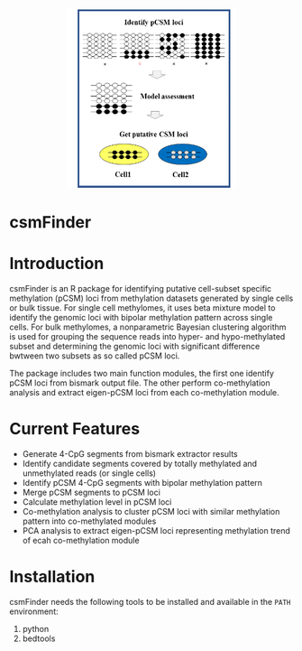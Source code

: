 <div align=center><img width="300" height="320" src="https://github.com/Gavin-Yinld/csmFInder/blob/master/figures/csmFinder.gif"/></div>

# csmFinder

# Introduction

csmFinder is an R package for identifying putative cell-subset specific methylation (pCSM) loci from methylation datasets generated by single cells or bulk tissue. For single cell methylomes, it uses beta mixture model to identify the genomic loci with bipolar methylation pattern across single cells. For bulk methylomes, a nonparametric Bayesian clustering algorithm is used for grouping the sequence reads into hyper- and hypo-methylated subset and determining the genomic loci with significant difference bwtween two subsets as so called pCSM loci. 

The package includes two main function modules, the first one identify pCSM loci from bismark output file. The other perform co-methylation analysis and extract eigen-pCSM loci from each co-methylation module.

# Current Features
* Generate 4-CpG segments from bismark extractor results
* Identify candidate segments covered by totally methylated and unmethylated reads (or single cells)
* Identify pCSM 4-CpG segments with bipolar methylation pattern
* Merge pCSM segments to pCSM loci
* Calculate methylation level in pCSM loci
* Co-methylation analysis to cluster pCSM loci with similar methylation pattern into co-methylated modules
* PCA analysis to extract eigen-pCSM loci representing methylation trend of ecah co-methylation module

# Installation
csmFinder needs the following tools to be installed and available in the `PATH` environment:
1. python
2. bedtools
